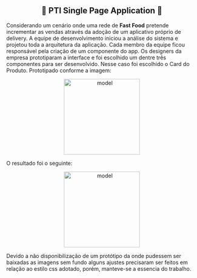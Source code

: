 # 

## <div align="center"> :curry: PTI Single Page Application :curry: </div>



Considerando um cenário onde uma rede de **Fast Food** pretende incrementar as vendas através da adoção de um aplicativo próprio de delivery. A equipe de desenvolvimento iniciou a análise do sistema e projetou toda a arquitetura da aplicação. Cada membro da equipe ficou responsável pela criação de um componente do app. Os designers da empresa prototiparam a interface e foi escolhido um dentre três componentes para ser desenvolvido. Nesse caso foi escolhido o Card do Produto. Prototipado conforme a imagem:

<div align="center"><img src="https://github.com/mdorici/pti-spa-senac/assets/prototipo-modelo.png" alt="model" height="200"/></div>

O resultado foi o seguinte:

<div align="center"><img src="https://github.com/mdorici/pti-spa-senac/assets/resultado.png" alt="model" height="200"/></div>

Devido a não disponibilização de um protótipo da onde pudessem ser baixadas as imagens sem fundo alguns ajustes precisaram ser feitos em relação ao estilo css adotado, porém, manteve-se a essencia do trabalho.



